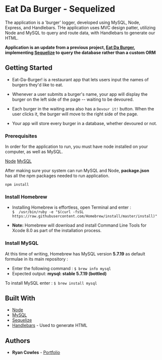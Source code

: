 # Eat Da Burger - Sequelized

The application is a 'burger' logger, developed using MySQL, Node, Express, and Handlebars. THe application uses MVC design patter, utilizing Node and MySQL to query and route data, with Handlebars to generate our HTML. 

**Application is an update from a previous project, [Eat Da Burger](https://github.com/rcowles3/burger), implementing [Sequelize](http://docs.sequelizejs.com/) to query the database rather than a custom ORM**

## Getting Started

* Eat-Da-Burger! is a restaurant app that lets users input the names of burgers they'd like to eat.

* Whenever a user submits a burger's name, your app will display the burger on the left side of the page -- waiting to be devoured.

* Each burger in the waiting area also has a `Devour it!` button. When the user clicks it, the burger will move to the right side of the page.

* Your app will store every burger in a database, whether devoured or not.

### Prerequisites

In order for the application to run, you must have node installed on your computer, as well as MySQL.

[Node](https://docs.npmjs.com/getting-started/installing-node)
[MySQL](https://dev.mysql.com/doc/workbench/en/wb-installing-windows.html)

After making sure your system can run MySQL and Node, **package.json** has all the npm packages needed to run application.

```
npm install
```

### Install Homebrew

* Installing Homebrew is effortless, open Terminal and enter :  
 `$  /usr/bin/ruby -e "$(curl -fsSL https://raw.githubusercontent.com/Homebrew/install/master/install)"`

* **Note:** Homebrew will download and install Command Line Tools for Xcode 8.0 as part of the installation process.

### Install MySQL
At this time of writing, Homebrew has MySQL version **5.7.19** as default formulae in its main repository :

* Enter the following command : `$ brew info mysql`  
* Expected output: **mysql: stable 5.7.19 (bottled)**

To install MySQL enter : `$ brew install mysql`

## Built With

* [Node](https://docs.npmjs.com/getting-started/installing-node)
* [MySQL](https://dev.mysql.com/doc/workbench/en/wb-installing-windows.html)
* [Sequelize](http://docs.sequelizejs.com/)
* [Handlebars](https://www.npmjs.com/package/handlebars) - Used to generate HTML

## Authors

* **Ryan Cowles** - [Portfolio](https://rcowles.com)

